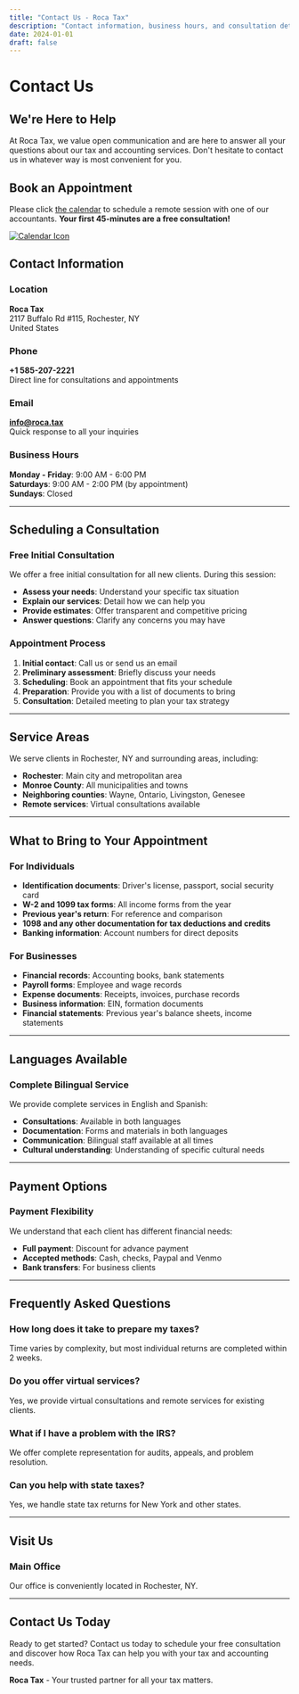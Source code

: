 ```yaml
---
title: "Contact Us - Roca Tax"
description: "Contact information, business hours, and consultation details for Roca Tax."
date: 2024-01-01
draft: false
---
```


# Contact Us

## We're Here to Help

At Roca Tax, we value open communication and are here to answer all your questions about our tax and accounting services. Don't hesitate to contact us in whatever way is most convenient for you.

## Book an Appointment

Please click [the calendar](https://calendly.com/maria-roca-58oa/30min) to schedule a remote session with one of our accountants.
**Your first 45-minutes are a free consultation!**

[![Calendar Icon](https://img.icons8.com/ios-filled/50/000044/calendar--v1.png)](https://calendly.com/maria-roca-58oa/30min)

## Contact Information

### Location
**Roca Tax**  
2117 Buffalo Rd #115, Rochester, NY  
United States

### Phone
**+1 585-207-2221**  
Direct line for consultations and appointments

### Email
**info@roca.tax**  
Quick response to all your inquiries

### Business Hours
**Monday - Friday**: 9:00 AM - 6:00 PM  
**Saturdays**: 9:00 AM - 2:00 PM (by appointment)  
**Sundays**: Closed

---

## Scheduling a Consultation

### Free Initial Consultation
We offer a free initial consultation for all new clients. During this session:

- **Assess your needs**: Understand your specific tax situation
- **Explain our services**: Detail how we can help you
- **Provide estimates**: Offer transparent and competitive pricing
- **Answer questions**: Clarify any concerns you may have

### Appointment Process
1. **Initial contact**: Call us or send us an email
2. **Preliminary assessment**: Briefly discuss your needs
3. **Scheduling**: Book an appointment that fits your schedule
4. **Preparation**: Provide you with a list of documents to bring
5. **Consultation**: Detailed meeting to plan your tax strategy

---

## Service Areas

We serve clients in Rochester, NY and surrounding areas, including:

- **Rochester**: Main city and metropolitan area
- **Monroe County**: All municipalities and towns
- **Neighboring counties**: Wayne, Ontario, Livingston, Genesee
- **Remote services**: Virtual consultations available 

---

## What to Bring to Your Appointment

### For Individuals
- **Identification documents**: Driver's license, passport, social security card
- **W-2 and 1099 tax forms**: All income forms from the year
- **Previous year's return**: For reference and comparison
- **1098 and any other documentation for tax deductions and credits**
- **Banking information**: Account numbers for direct deposits

### For Businesses
- **Financial records**: Accounting books, bank statements
- **Payroll forms**: Employee and wage records
- **Expense documents**: Receipts, invoices, purchase records
- **Business information**: EIN, formation documents
- **Financial statements**: Previous year's balance sheets, income statements

---

## Languages Available

### Complete Bilingual Service
We provide complete services in English and Spanish:

- **Consultations**: Available in both languages
- **Documentation**: Forms and materials in both languages
- **Communication**: Bilingual staff available at all times
- **Cultural understanding**: Understanding of specific cultural needs

---

## Payment Options

### Payment Flexibility
We understand that each client has different financial needs:

- **Full payment**: Discount for advance payment
- **Accepted methods**: Cash, checks, Paypal and Venmo
- **Bank transfers**: For business clients

---

## Frequently Asked Questions

### How long does it take to prepare my taxes?
Time varies by complexity, but most individual returns are completed within 2 weeks.

### Do you offer virtual services?
Yes, we provide virtual consultations and remote services for existing clients.

### What if I have a problem with the IRS?
We offer complete representation for audits, appeals, and problem resolution.

### Can you help with state taxes?
Yes, we handle state tax returns for New York and other states.

---

## Visit Us

### Main Office
Our office is conveniently located in Rochester, NY.

---

## Contact Us Today

Ready to get started? Contact us today to schedule your free consultation and discover how Roca Tax can help you with your tax and accounting needs.

**Roca Tax** - Your trusted partner for all your tax matters. 
